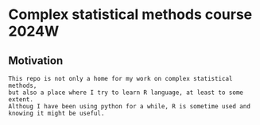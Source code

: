# Complex statistical methods course 2024W

## Motivation

```
This repo is not only a home for my work on complex statistical methods, 
but also a place where I try to learn R language, at least to some extent. 
Althoug I have been using python for a while, R is sometime used and knowing it might be useful.
```
